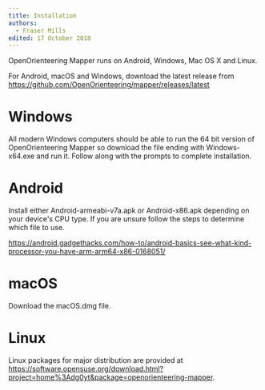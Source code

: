 ```yaml
---
title: Installation
authors:
  - Fraser Mills
edited: 17 October 2018
---
```


OpenOrienteering Mapper runs on Android, Windows, Mac OS X and Linux.

For Android, macOS and Windows, download the latest release from <https://github.com/OpenOrienteering/mapper/releases/latest>

# Windows

All modern Windows computers should be able to run the 64 bit version of OpenOrienteering Mapper so download the file ending with Windows-x64.exe and run it. Follow along with the prompts to complete installation.


# Android

Install either Android-armeabi-v7a.apk or Android-x86.apk depending on your device's CPU type. If you are unsure follow the steps to determine which file to use.

<https://android.gadgethacks.com/how-to/android-basics-see-what-kind-processor-you-have-arm-arm64-x86-0168051/>


# macOS

Download the macOS.dmg file.


# Linux

Linux packages for major distribution are provided at
<https://software.opensuse.org/download.html?project=home%3Adg0yt&package=openorienteering-mapper>.
